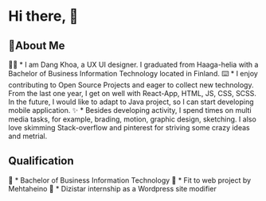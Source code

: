 # Hi there, 👋
## 🚀About Me
 👨‍🎓 * I am Dang Khoa, a UX UI designer. I graduated from Haaga-helia with a Bachelor of Business Information Technology located in Finland. 
⌨️ * I enjoy contributing to Open Source Projects and eager to collect new technology. From the last one year, I get on well with React-App, HTML, JS, CSS, SCSS. In the future, I would like to adapt to Java project, so I can start developing mobile application.
✨ * Besides developing activity, I spend times on multi media tasks, for example, brading, motion, graphic design, sketching. I also love skimming Stack-overflow and pinterest for striving some crazy ideas and metrial.

## Qualification
🎫 * Bachelor of Business Information Technology
🎫 * Fit to web project by Mehtaheino
🎫 * Dizistar internship as a Wordpress site modifier

